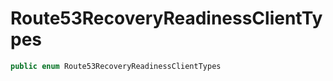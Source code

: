 # Route53RecoveryReadinessClientTypes

``` swift
public enum Route53RecoveryReadinessClientTypes 
```
